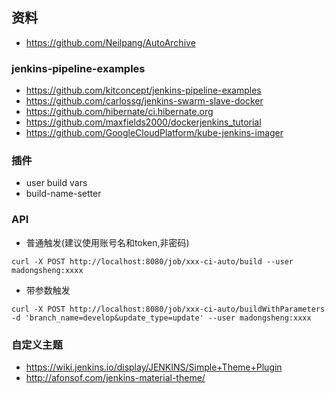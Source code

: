 ## 资料
- https://github.com/Neilpang/AutoArchive

### jenkins-pipeline-examples
- https://github.com/kitconcept/jenkins-pipeline-examples
- https://github.com/carlossg/jenkins-swarm-slave-docker
- https://github.com/hibernate/ci.hibernate.org
- https://github.com/maxfields2000/dockerjenkins_tutorial
- https://github.com/GoogleCloudPlatform/kube-jenkins-imager

### 插件
- user build vars
- build-name-setter

### API
- 普通触发(建议使用账号名和token,非密码)
```
curl -X POST http://localhost:8080/job/xxx-ci-auto/build --user madongsheng:xxxx
```
- 带参数触发
```
curl -X POST http://localhost:8080/job/xxx-ci-auto/buildWithParameters -d 'branch_name=develop&update_type=update' --user madongsheng:xxxx
```

### 自定义主题
- https://wiki.jenkins.io/display/JENKINS/Simple+Theme+Plugin
- http://afonsof.com/jenkins-material-theme/
